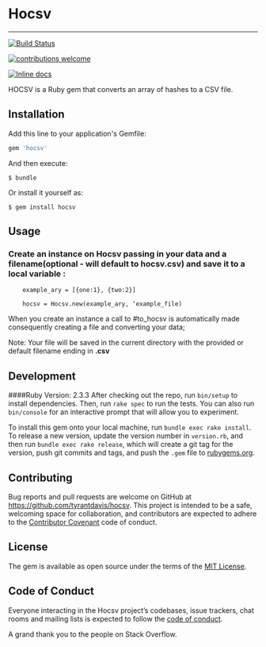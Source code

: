 # Hocsv
***
[![Build Status](https://travis-ci.org/tyrantdavis/hocsv.svg?branch=master)](https://travis-ci.org/tyrantdavis/hocsv)

[![contributions welcome](https://img.shields.io/badge/contributions-welcome-brightgreen.svg?style=flat)](https://github.com/dwyl/esta/issues)

[![Inline docs](http://inch-ci.org/github/tyrantdavis/hocsv.svg?branch=master)](http://inch-ci.org/github/tyrantdavis/hocsv)


HOCSV is a Ruby gem that converts an array of hashes to a CSV file.

## Installation

Add this line to your application's Gemfile:

```ruby
gem 'hocsv'
```

And then execute:

    $ bundle

Or install it yourself as:

    $ gem install hocsv

## Usage
### Create an instance on Hocsv passing in your data and a filename(optional - will default to hocsv.csv) and save it to a local variable :

```
	example_ary = [{one:1}, {two:2}]
```
```
	hocsv = Hocsv.new(example_ary, ‘example_file)
```


When you create an instance a call to #to_hocsv is automatically made consequently creating a file and converting your data;


Note: Your file will be saved in the current directory with the provided or default filename ending in  **.csv**

## Development
####Ruby Version: 2.3.3
After checking out the repo, run `bin/setup` to install dependencies. Then, run `rake spec` to run the tests. You can also run `bin/console` for an interactive prompt that will allow you to experiment.

To install this gem onto your local machine, run `bundle exec rake install`. To release a new version, update the version number in `version.rb`, and then run `bundle exec rake release`, which will create a git tag for the version, push git commits and tags, and push the `.gem` file to [rubygems.org](https://rubygems.org).

## Contributing

Bug reports and pull requests are welcome on GitHub at https://github.com/tyrantdavis/hocsv. This project is intended to be a safe, welcoming space for collaboration, and contributors are expected to adhere to the [Contributor Covenant](http://contributor-covenant.org) code of conduct.

## License

The gem is available as open source under the terms of the [MIT License](https://opensource.org/licenses/MIT).

## Code of Conduct

Everyone interacting in the Hocsv project’s codebases, issue trackers, chat rooms and mailing lists is expected to follow the [code of conduct](https://github.com/[tyrantdavis]/hocsv/blob/master/CODE_OF_CONDUCT.md).

A grand thank you to the people on Stack Overflow.
